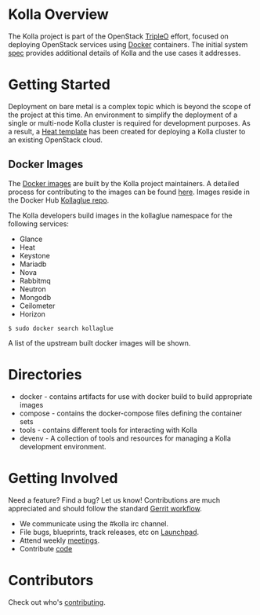 Kolla Overview
==============

The Kolla project is part of the OpenStack [TripleO][] effort, focused
on deploying OpenStack services using [Docker][] containers. The initial
system [spec][] provides additional details of Kolla and the use cases
it addresses.

[TripleO]: https://wiki.openstack.org/wiki/TripleO
[Docker]: http://docker.com/
[spec]: https://github.com/stackforge/kolla/blob/master/specs/containerize-openstack.rst

Getting Started
===============

Deployment on bare metal is a complex topic which is beyond the scope of
the project at this time. An environment to simplify the deployment of a
single or multi-node Kolla cluster is required for development purposes.
As a result, a [Heat template][] has been created for deploying a Kolla
cluster to an existing OpenStack cloud.

[Heat template]: (https://github.com/stackforge/kolla/blob/master/devenv/README.md)

Docker Images
-------------

The [Docker images][] are built by the Kolla project maintainers. A detailed
process for contributing to the images can be found [here][]. Images reside
in the Docker Hub [Kollaglue repo][].

[here]: https://github.com/stackforge/kolla/blob/master/docs/image-building.md
[Docker images]: https://docs.docker.com/userguide/dockerimages/
[Kollaglue repo]: https://registry.hub.docker.com/repos/kollaglue/

The Kolla developers build images in the kollaglue namespace for the following
services:
* Glance
* Heat
* Keystone
* Mariadb
* Nova
* Rabbitmq
* Neutron
* Mongodb
* Ceilometer
* Horizon

```
$ sudo docker search kollaglue
```
A list of the upstream built docker images will be shown.

Directories
===========

* docker - contains artifacts for use with docker build to build appropriate
  images
* compose - contains the docker-compose files defining the container sets
* tools - contains different tools for interacting with Kolla
* devenv - A collection of tools and resources for managing a Kolla
  development environment.

Getting Involved
================

Need a feature? Find a bug? Let us know! Contributions are much appreciated
and should follow the standard [Gerrit workflow][].

- We communicate using the #kolla irc channel.
- File bugs, blueprints, track releases, etc on [Launchpad][].
- Attend weekly [meetings][].
- Contribute [code][]

[Gerrit workflow]: https://wiki.openstack.org/wiki/Gerrit_Workflow
[Launchpad]: https://launchpad.net/kolla
[meetings]: https://wiki.openstack.org/wiki/Meetings/Kolla
[code]: https://github.com/stackforge/kolla

Contributors
============

Check out who's [contributing][].

[contributing]: https://github.com/stackforge/kolla/graphs/contributors
